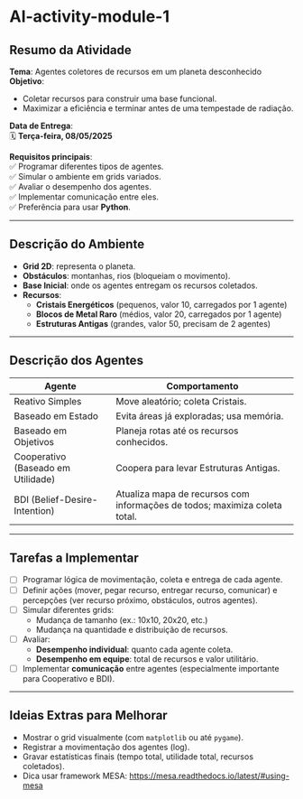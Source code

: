 # AI-activity-module-1


## **Resumo da Atividade**
**Tema**: Agentes coletores de recursos em um planeta desconhecido  
**Objetivo**:  
- Coletar recursos para construir uma base funcional.
- Maximizar a eficiência e terminar antes de uma tempestade de radiação.

**Data de Entrega**:  
🗓️ **Terça-feira, 08/05/2025**

**Requisitos principais**:  
✅ Programar diferentes tipos de agentes.  
✅ Simular o ambiente em grids variados.  
✅ Avaliar o desempenho dos agentes.  
✅ Implementar comunicação entre eles.  
✅ Preferência para usar **Python**.

---

## **Descrição do Ambiente**
- **Grid 2D**: representa o planeta.
- **Obstáculos**: montanhas, rios (bloqueiam o movimento).
- **Base Inicial**: onde os agentes entregam os recursos coletados.
- **Recursos**:
  - **Cristais Energéticos** (pequenos, valor 10, carregados por 1 agente)
  - **Blocos de Metal Raro** (médios, valor 20, carregados por 1 agente)
  - **Estruturas Antigas** (grandes, valor 50, precisam de 2 agentes)

---

## **Descrição dos Agentes**
| Agente                     | Comportamento |
|-----------------------------|---------------|
| Reativo Simples             | Move aleatório; coleta Cristais. |
| Baseado em Estado           | Evita áreas já exploradas; usa memória. |
| Baseado em Objetivos        | Planeja rotas até os recursos conhecidos. |
| Cooperativo (Baseado em Utilidade) | Coopera para levar Estruturas Antigas. |
| BDI (Belief-Desire-Intention) | Atualiza mapa de recursos com informações de todos; maximiza coleta total. |

---

## **Tarefas a Implementar**
- [ ] Programar lógica de movimentação, coleta e entrega de cada agente.
- [ ] Definir ações (mover, pegar recurso, entregar recurso, comunicar) e percepções (ver recurso próximo, obstáculos, outros agentes).
- [ ] Simular diferentes grids:
  - Mudança de tamanho (ex.: 10x10, 20x20, etc.)
  - Mudança na quantidade e distribuição de recursos.
- [ ] Avaliar:
  - **Desempenho individual**: quanto cada agente coleta.
  - **Desempenho em equipe**: total de recursos e valor utilitário.
- [ ] Implementar **comunicação** entre agentes (especialmente importante para Cooperativo e BDI).

---

## **Ideias Extras para Melhorar**
- Mostrar o grid visualmente (com `matplotlib` ou até `pygame`).
- Registrar a movimentação dos agentes (log).
- Gravar estatísticas finais (tempo total, utilidade total, recursos coletados).
- Dica usar framework MESA:  https://mesa.readthedocs.io/latest/#using-mesa

